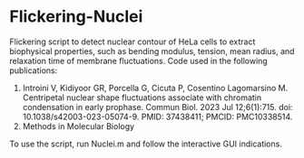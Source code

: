 # Flickering-Nuclei

Flickering script to detect nuclear contour of HeLa cells to extract biophysical properties, such as bending modulus, tension, mean radius, and relaxation time of membrane fluctuations.
Code used in the following publications:
1) Introini V, Kidiyoor GR, Porcella G, Cicuta P, Cosentino Lagomarsino M. Centripetal nuclear shape fluctuations associate with chromatin condensation in early prophase. Commun Biol. 2023 Jul 12;6(1):715. doi: 10.1038/s42003-023-05074-9. PMID: 37438411; PMCID: PMC10338514.
2) Methods in Molecular Biology

To use the script, run Nuclei.m and follow the interactive GUI indications.

